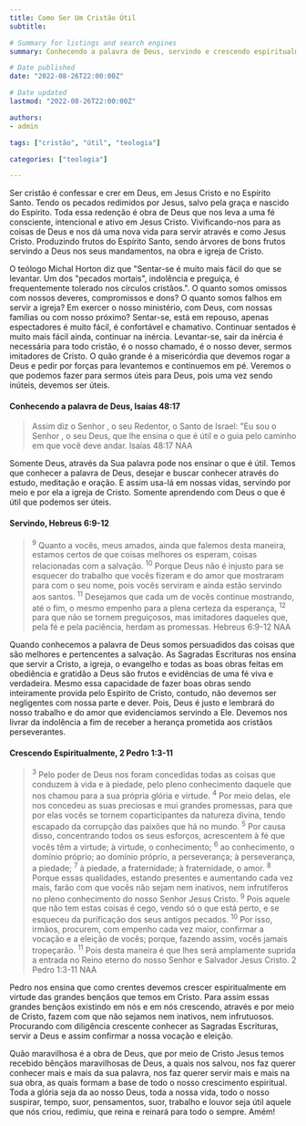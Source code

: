 ```yaml
---
title: Como Ser Um Cristão Útil
subtitle:

# Summary for listings and search engines
summary: Conhecendo a palavra de Deus, servindo e crescendo espiritualmente.

# Date published
date: "2022-08-26T22:00:00Z"

# Date updated
lastmod: "2022-08-26T22:00:00Z"

authors:
- admin

tags: ["cristão", "útil", "teologia"]

categories: ["teologia"]

---
```

Ser cristão é confessar e crer em Deus, em Jesus Cristo e no Espírito Santo. Tendo os pecados redimidos por Jesus, salvo pela graça e nascido do Espírito. Toda essa redenção é obra de Deus que nos leva a uma fé consciente, intencional e ativo em Jesus Cristo. Vivificando-nos para as coisas de Deus e nos dá uma nova vida para servir através e como Jesus Cristo. Produzindo frutos do Espírito Santo, sendo árvores de bons frutos servindo a Deus nos seus mandamentos, na obra e igreja de Cristo.

O teólogo Michal Horton diz que "Sentar-se é muito mais fácil do que se levantar. Um dos "pecados mortais", indolência e preguiça, é frequentemente tolerado nos círculos cristãos.". O quanto somos omissos com nossos deveres, compromissos e dons? O quanto somos falhos em servir a igreja? Em exercer o nosso ministério, com Deus, com nossas famílias ou com nosso próximo? Sentar-se, está em repouso, apenas espectadores é muito fácil, é confortável e chamativo. Continuar sentados é muito mais fácil ainda, continuar na inércia. Levantar-se, sair da inércia é necessária para todo cristão, é o nosso chamado, é o nosso dever, sermos imitadores de Cristo. O quão grande é a misericórdia que devemos rogar a Deus e pedir por forças para levantemos e continuemos em pé. Veremos o que podemos fazer para sermos úteis para Deus, pois uma vez sendo inúteis, devemos ser úteis.

#### Conhecendo a palavra de Deus, Isaías 48:17

> Assim diz o Senhor , o seu Redentor, o Santo de Israel: "Eu sou o Senhor , o seu Deus, que lhe ensina o que é útil e o guia pelo caminho em que você deve andar. Isaías 48:17 NAA

Somente Deus, através da Sua palavra pode nos ensinar o que é útil. Temos que conhecer a palavra de Deus, desejar e buscar conhecer através do estudo, meditação e oração. E assim usa-lá em nossas vidas, servindo por meio e por ela a igreja de Cristo. Somente aprendendo com Deus o que é útil que podemos ser úteis.

#### Servindo, Hebreus 6:9-12

><sup>9</sup> Quanto a vocês, meus amados, ainda que falemos desta maneira, estamos certos de que coisas melhores os esperam, coisas relacionadas com a salvação. <sup>10</sup> Porque Deus não é injusto para se esquecer do trabalho que vocês fizeram e do amor que mostraram para com o seu nome, pois vocês serviram e ainda estão servindo aos santos. <sup>11</sup> Desejamos que cada um de vocês continue mostrando, até o fim, o mesmo empenho para a plena certeza da esperança, <sup>12</sup> para que não se tornem preguiçosos, mas imitadores daqueles que, pela fé e pela paciência, herdam as promessas. Hebreus 6:9-12 NAA

Quando conhecemos a palavra de Deus somos persuadidos das coisas que são melhores e pertencentes a salvação. As Sagradas Escrituras nos ensina que servir a Cristo, a igreja, o evangelho e todas as boas obras feitas em obediência e gratidão a Deus são frutos e evidências de uma fé viva e verdadeira. Mesmo essa capacidade de fazer boas obras sendo inteiramente provida pelo Espírito de Cristo, contudo, não devemos ser negligentes com nossa parte e dever. Pois, Deus é justo e lembrará do nosso trabalho e do amor que evidenciamos servindo a Ele. Devemos nos livrar da indolência a fim de receber a herança prometida aos cristãos perseverantes.

#### Crescendo Espiritualmente, 2 Pedro 1:3-11

><sup>3</sup> Pelo poder de Deus nos foram concedidas todas as coisas que conduzem à vida e à piedade, pelo pleno conhecimento daquele que nos chamou para a sua própria glória e virtude. <sup>4</sup> Por meio delas, ele nos concedeu as suas preciosas e mui grandes promessas, para que por elas vocês se tornem coparticipantes da natureza divina, tendo escapado da corrupção das paixões que há no mundo. <sup>5</sup> Por causa disso, concentrando todos os seus esforços, acrescentem à fé que vocês têm a virtude; à virtude, o conhecimento; <sup>6</sup> ao conhecimento, o domínio próprio; ao domínio próprio, a perseverança; à perseverança, a piedade; <sup>7</sup> à piedade, a fraternidade; à fraternidade, o amor. <sup>8</sup> Porque essas qualidades, estando presentes e aumentando cada vez mais, farão com que vocês não sejam nem inativos, nem infrutíferos no pleno conhecimento do nosso Senhor Jesus Cristo. <sup>9</sup> Pois aquele que não tem estas coisas é cego, vendo só o que está perto, e se esqueceu da purificação dos seus antigos pecados. <sup>10</sup> Por isso, irmãos, procurem, com empenho cada vez maior, confirmar a vocação e a eleição de vocês; porque, fazendo assim, vocês jamais tropeçarão. <sup>11</sup> Pois desta maneira é que lhes será amplamente suprida a entrada no Reino eterno do nosso Senhor e Salvador Jesus Cristo. 2 Pedro 1:3-11 NAA

Pedro nos ensina que como crentes devemos crescer espiritualmente em virtude das grandes bençãos que temos em Cristo. Para assim essas grandes bençãos existindo em nós e em nós crescendo, através e por meio de Cristo, fazem com que não sejamos nem inativos, nem infrutuosos. Procurando com diligência crescente conhecer as Sagradas Escrituras, servir a Deus e assim confirmar a nossa vocação e eleição.

Quão maravilhosa é a obra de Deus, que por meio de Cristo Jesus temos recebido bênçãos maravilhosas de Deus, a quais nos salvou, nos faz querer conhecer mais e mais da sua palavra, nos faz querer servir mais e mais na sua obra, as quais formam a base de todo o nosso crescimento espiritual. Toda a glória seja da ao nosso Deus, toda a nossa vida, todo o nosso suspirar, tempo, suor, pensamentos, suor, trabalho e louvor seja útil aquele que nós criou, redimiu, que reina e reinará para todo o sempre. Amém!